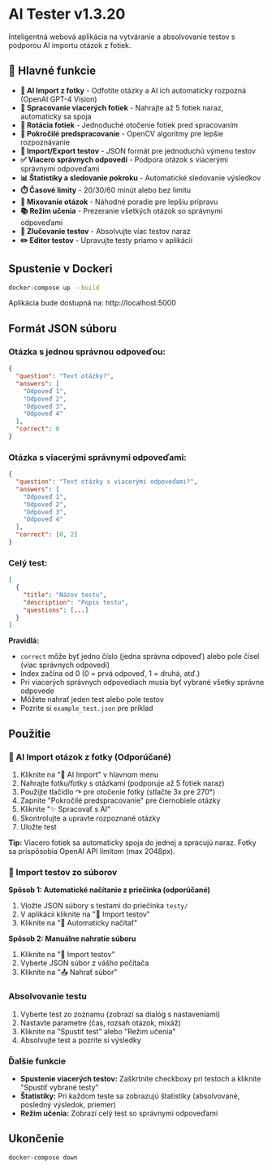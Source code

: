# AI Tester v1.3.20

Inteligentná webová aplikácia na vytváranie a absolvovanie testov s podporou AI importu otázok z fotiek.

## 🎯 Hlavné funkcie

- **🤖 AI Import z fotky** - Odfotíte otázky a AI ich automaticky rozpozná (OpenAI GPT-4 Vision)
- **📸 Spracovanie viacerých fotiek** - Nahrajte až 5 fotiek naraz, automaticky sa spoja
- **🔄 Rotácia fotiek** - Jednoduché otočenie fotiek pred spracovaním
- **🔬 Pokročilé predspracovanie** - OpenCV algoritmy pre lepšie rozpoznávanie
- **📁 Import/Export testov** - JSON formát pre jednoduchú výmenu testov
- **✅ Viacero správnych odpovedí** - Podpora otázok s viacerými správnymi odpoveďami
- **📊 Štatistiky a sledovanie pokroku** - Automatické sledovanie výsledkov
- **⏱️ Časové limity** - 20/30/60 minút alebo bez limitu
- **🎲 Mixovanie otázok** - Náhodné poradie pre lepšiu prípravu
- **📚 Režim učenia** - Prezeranie všetkých otázok so správnymi odpoveďami
- **🔄 Zlučovanie testov** - Absolvujte viac testov naraz
- **✏️ Editor testov** - Upravujte testy priamo v aplikácii

## Spustenie v Dockeri

```bash
docker-compose up --build
```

Aplikácia bude dostupná na: http://localhost:5000

## Formát JSON súboru

### Otázka s jednou správnou odpoveďou:
```json
{
  "question": "Text otázky?",
  "answers": [
    "Odpoveď 1",
    "Odpoveď 2",
    "Odpoveď 3",
    "Odpoveď 4"
  ],
  "correct": 0
}
```

### Otázka s viacerými správnymi odpoveďami:
```json
{
  "question": "Text otázky s viacerými odpoveďami?",
  "answers": [
    "Odpoveď 1",
    "Odpoveď 2",
    "Odpoveď 3",
    "Odpoveď 4"
  ],
  "correct": [0, 2]
}
```

### Celý test:
```json
[
  {
    "title": "Názov testu",
    "description": "Popis testu",
    "questions": [...]
  }
]
```

**Pravidlá:**
- `correct` môže byť jedno číslo (jedna správna odpoveď) alebo pole čísel (viac správnych odpovedí)
- Index začína od 0 (0 = prvá odpoveď, 1 = druhá, atď.)
- Pri viacerých správnych odpovediach musia byť vybrané všetky správne odpovede
- Môžete nahrať jeden test alebo pole testov
- Pozrite si `example_test.json` pre príklad

## Použitie

### 🤖 AI Import otázok z fotky (Odporúčané)

1. Kliknite na "🤖 AI Import" v hlavnom menu
2. Nahrajte fotku/fotky s otázkami (podporuje až 5 fotiek naraz)
3. Použijte tlačidlo ↷ pre otočenie fotky (stlačte 3x pre 270°)
4. Zapnite "Pokročilé predspracovanie" pre čiernobiele otázky
5. Kliknite "✨ Spracovať s AI"
6. Skontrolujte a upravte rozpoznané otázky
7. Uložte test

**Tip:** Viacero fotiek sa automaticky spoja do jednej a spracujú naraz. Fotky sa prispôsobia OpenAI API limitom (max 2048px).

### 📁 Import testov zo súborov

**Spôsob 1: Automatické načítanie z priečinka (odporúčané)**
1. Vložte JSON súbory s testami do priečinka `testy/`
2. V aplikácii kliknite na "📁 Import testov"
3. Kliknite na "📂 Automaticky načítať"

**Spôsob 2: Manuálne nahratie súboru**
1. Kliknite na "📁 Import testov"
2. Vyberte JSON súbor z vášho počítača
3. Kliknite na "📤 Nahrať súbor"

### Absolvovanie testu

1. Vyberte test zo zoznamu (zobrazí sa dialóg s nastaveniami)
2. Nastavte parametre (čas, rozsah otázok, mixáž)
3. Kliknite na "Spustiť test" alebo "Režim učenia"
4. Absolvujte test a pozrite si výsledky

### Ďalšie funkcie

- **Spustenie viacerých testov:** Zaškrtnite checkboxy pri testoch a kliknite "Spustiť vybrané testy"
- **Štatistiky:** Pri každom teste sa zobrazujú štatistiky (absolvované, posledný výsledok, priemer)
- **Režim učenia:** Zobrazí celý test so správnymi odpoveďami

## Ukončenie

```bash
docker-compose down
```
